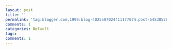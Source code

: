 ```yaml
---
layout: post
title: ''
permalink: 'tag:blogger.com,1999:blog-4025507024411177074.post-5483052645661433022'
comments: 1
categories: Default
tags: 
comments: 1
---
```

